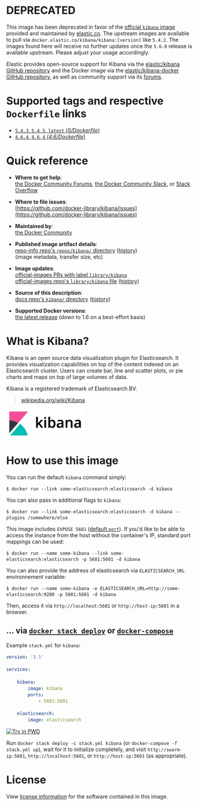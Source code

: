 <!--

********************************************************************************

WARNING:

    DO NOT EDIT "kibana/README.md"

    IT IS AUTO-GENERATED

    (from the other files in "kibana/" combined with a set of templates)

********************************************************************************

-->

# **DEPRECATED**

This image has been deprecated in favor of the [official `kibana` image](https://www.elastic.co/guide/en/kibana/current/_pulling_the_image.html) provided and maintained by [elastic.co](https://www.elastic.co/). The upstream images are available to pull via `docker.elastic.co/kibana/kibana:[version]` like `5.4.2`. The images found here will receive no further updates once the `5.6.0` release is available upstream. Please adjust your usage accordingly.

Elastic provides open-source support for Kibana via the [elastic/kibana GitHub repository](https://github.com/elastic/kibana) and the Docker image via the [elastic/kibana-docker GitHub repository](https://github.com/elastic/kibana-docker), as well as community support via its [forums](https://discuss.elastic.co/c/kibana).

# Supported tags and respective `Dockerfile` links

-	[`5.4.3`, `5.4`, `5`, `latest` (*5/Dockerfile*)](https://github.com/docker-library/kibana/blob/c334b2d83a17100180f1f1dff9f6778243397a80/5/Dockerfile)
-	[`4.6.4`, `4.6`, `4` (*4.6/Dockerfile*)](https://github.com/docker-library/kibana/blob/19237835b8922f570fafad7cdc0576330d6f1a91/4.6/Dockerfile)

# Quick reference

-	**Where to get help**:  
	[the Docker Community Forums](https://forums.docker.com/), [the Docker Community Slack](https://blog.docker.com/2016/11/introducing-docker-community-directory-docker-community-slack/), or [Stack Overflow](https://stackoverflow.com/search?tab=newest&q=docker)

-	**Where to file issues**:  
	[https://github.com/docker-library/kibana/issues](https://github.com/docker-library/kibana/issues)

-	**Maintained by**:  
	[the Docker Community](https://github.com/docker-library/kibana)

-	**Published image artifact details**:  
	[repo-info repo's `repos/kibana/` directory](https://github.com/docker-library/repo-info/blob/master/repos/kibana) ([history](https://github.com/docker-library/repo-info/commits/master/repos/kibana))  
	(image metadata, transfer size, etc)

-	**Image updates**:  
	[official-images PRs with label `library/kibana`](https://github.com/docker-library/official-images/pulls?q=label%3Alibrary%2Fkibana)  
	[official-images repo's `library/kibana` file](https://github.com/docker-library/official-images/blob/master/library/kibana) ([history](https://github.com/docker-library/official-images/commits/master/library/kibana))

-	**Source of this description**:  
	[docs repo's `kibana/` directory](https://github.com/docker-library/docs/tree/master/kibana) ([history](https://github.com/docker-library/docs/commits/master/kibana))

-	**Supported Docker versions**:  
	[the latest release](https://github.com/docker/docker/releases/latest) (down to 1.6 on a best-effort basis)

# What is Kibana?

Kibana is an open source data visualization plugin for Elasticsearch. It provides visualization capabilities on top of the content indexed on an Elasticsearch cluster. Users can create bar, line and scatter plots, or pie charts and maps on top of large volumes of data.

Kibana is a registered trademark of Elasticsearch BV.

> [wikipedia.org/wiki/Kibana](https://en.wikipedia.org/wiki/Kibana)

![logo](https://raw.githubusercontent.com/docker-library/docs/8965672c23522a2196bba6a431a8746c10116304/kibana/logo.png)

# How to use this image

You can run the default `kibana` command simply:

```console
$ docker run --link some-elasticsearch:elasticsearch -d kibana
```

You can also pass in additional flags to `kibana`:

```console
$ docker run --link some-elasticsearch:elasticsearch -d kibana --plugins /somewhere/else
```

This image includes `EXPOSE 5601` ([default `port`](https://www.elastic.co/guide/en/kibana/5.2/settings.html)). If you'd like to be able to access the instance from the host without the container's IP, standard port mappings can be used:

```console
$ docker run --name some-kibana --link some-elasticsearch:elasticsearch -p 5601:5601 -d kibana
```

You can also provide the address of elasticsearch via `ELASTICSEARCH_URL` environnement variable:

```console
$ docker run --name some-kibana -e ELASTICSEARCH_URL=http://some-elasticsearch:9200 -p 5601:5601 -d kibana
```

Then, access it via `http://localhost:5601` or `http://host-ip:5601` in a browser.

## ... via [`docker stack deploy`](https://docs.docker.com/engine/reference/commandline/stack_deploy/) or [`docker-compose`](https://github.com/docker/compose)

Example `stack.yml` for `kibana`:

```yaml
version: '3.1'

services:

    kibana:
        image: kibana
        ports:
            - 5601:5601

    elasticsearch:
        image: elasticsearch
```

[![Try in PWD](https://github.com/play-with-docker/stacks/raw/cff22438cb4195ace27f9b15784bbb497047afa7/assets/images/button.png)](http://play-with-docker.com?stack=https://raw.githubusercontent.com/docker-library/docs/96c08fac215f64844b9db61038a571b86534a12b/kibana/stack.yml)

Run `docker stack deploy -c stack.yml kibana` (or `docker-compose -f stack.yml up`), wait for it to initialize completely, and visit `http://swarm-ip:5601`, `http://localhost:5601`, or `http://host-ip:5601` (as appropriate).

# License

View [license information](https://github.com/elastic/kibana/blob/4557a6fc0ba08c5e7ac813a180179e5e2631c90a/LICENSE.md) for the software contained in this image.
